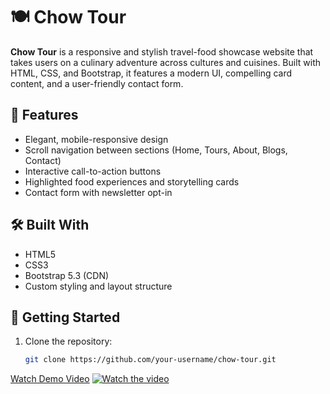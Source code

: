 # 🍽️ Chow Tour

**Chow Tour** is a responsive and stylish travel-food showcase website that takes users on a culinary adventure across cultures and cuisines. Built with HTML, CSS, and Bootstrap, it features a modern UI, compelling card content, and a user-friendly contact form.

## 🌟 Features

- Elegant, mobile-responsive design
- Scroll navigation between sections (Home, Tours, About, Blogs, Contact)
- Interactive call-to-action buttons
- Highlighted food experiences and storytelling cards
- Contact form with newsletter opt-in

## 🛠️ Built With

- HTML5
- CSS3
- Bootstrap 5.3 (CDN)
- Custom styling and layout structure

## 🚀 Getting Started

1. Clone the repository:
   ```bash
   git clone https://github.com/your-username/chow-tour.git


[Watch Demo Video](https://youtu.be/PUSogbcVZb0)
[![Watch the video](https://img.youtube.com/vi/PUSogbcVZb0/0.jpg)](https://www.youtube.com/watch?v=PUSogbcVZb0)
